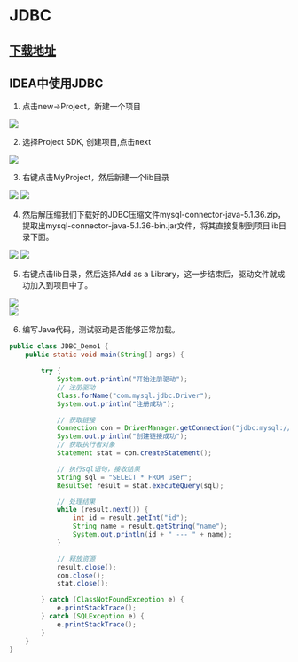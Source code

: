 # JDBC

## [下载地址](https://repo1.maven.org/maven2/mysql/mysql-connector-java/)

## IDEA中使用JDBC
1. 点击new->Project，新建一个项目

<img src="/images/jdbc1.png"/>

2. 选择Project SDK, 创建项目,点击next

<img src="/images/jdbc2.png"/>

3. 右键点击MyProject，然后新建一个lib目录

<img src="/images/jdbc3.png"/>

<img src="/images/jdbc4.png"/>

4. 然后解压缩我们下载好的JDBC压缩文件mysql-connector-java-5.1.36.zip，提取出mysql-connector-java-5.1.36-bin.jar文件，将其直接复制到项目lib目录下面。

<img src="/images/jdbc8.png"/>
<img src="/images/jdbc5.png"/>

5. 右键点击lib目录，然后选择Add as a Library，这一步结束后，驱动文件就成功加入到项目中了。

<img src="/images/jdbc6.png"/>
<br />
<img src="/images/jdbc7.png"/>

6. 编写Java代码，测试驱动是否能够正常加载。
```java
public class JDBC_Demo1 {
    public static void main(String[] args) {

        try {
            System.out.println("开始注册驱动");
            // 注册驱动
            Class.forName("com.mysql.jdbc.Driver");
            System.out.println("注册成功");

            // 获取链接
            Connection con = DriverManager.getConnection("jdbc:mysql://localhost:3306/db1", "root", "123456");
            System.out.println("创建链接成功");
            // 获取执行者对象
            Statement stat = con.createStatement();

            // 执行sql语句，接收结果
            String sql = "SELECT * FROM user";
            ResultSet result = stat.executeQuery(sql);

            // 处理结果
            while (result.next()) {
                int id = result.getInt("id");
                String name = result.getString("name");
                System.out.println(id + " --- " + name);
            }

            // 释放资源
            result.close();
            con.close();
            stat.close();

        } catch (ClassNotFoundException e) {
            e.printStackTrace();
        } catch (SQLException e) {
            e.printStackTrace();
        }
    }
}
```

